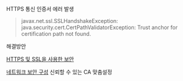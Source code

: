 
HTTPS 통신 인증서 에러 발생
> javax.net.ssl.SSLHandshakeException: java.security.cert.CertPathValidatorException: Trust anchor for certification path not found.

해결방안

[HTTPS 및 SSL을 사용한 보안](https://developer.android.com/training/articles/security-ssl?hl=ko#java)

[네트워크 보안 구성](https://developer.android.com/training/articles/security-config?hl=ko)
신뢰할 수 있는 CA 맞춤설정